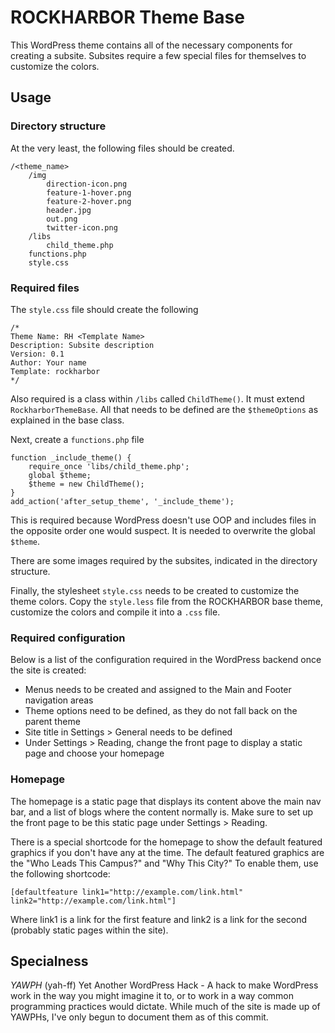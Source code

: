 # ROCKHARBOR Theme Base

This WordPress theme contains all of the necessary components for creating a 
subsite. Subsites require a few special files for themselves to customize the
colors.

## Usage

### Directory structure

At the very least, the following files should be created.

    /<theme_name>
        /img
            direction-icon.png
            feature-1-hover.png
            feature-2-hover.png
            header.jpg
            out.png
            twitter-icon.png
        /libs
            child_theme.php
        functions.php
        style.css

### Required files

The `style.css` file should create the following

    /*
    Theme Name: RH <Template Name>
    Description: Subsite description
    Version: 0.1
    Author: Your name
    Template: rockharbor
    */

Also required is a class within `/libs` called `ChildTheme()`. It must
extend `RockharborThemeBase`. All that needs to be defined are the `$themeOptions` 
as explained in the base class.

Next, create a `functions.php` file

    function _include_theme() {
        require_once 'libs/child_theme.php';
        global $theme;
        $theme = new ChildTheme();
    }
    add_action('after_setup_theme', '_include_theme');

This is required because WordPress doesn't use OOP and includes files in the
opposite order one would suspect. It is needed to overwrite the global `$theme`.

There are some images required by the subsites, indicated in the directory
structure.

Finally, the stylesheet `style.css` needs to be created to customize the
theme colors. Copy the `style.less` file from the ROCKHARBOR base theme, customize
the colors and compile it into a `.css` file.

### Required configuration

Below is a list of the configuration required in the WordPress backend once the
site is created:

- Menus needs to be created and assigned to the Main and Footer navigation areas
- Theme options need to be defined, as they do not fall back on the parent theme
- Site title in Settings > General needs to be defined
- Under Settings > Reading, change the front page to display a static page and 
choose your homepage

### Homepage

The homepage is a static page that displays its content above the main nav bar,
and a list of blogs where the content normally is. Make sure to set up the front
page to be this static page under Settings > Reading.

There is a special shortcode for the homepage to show the default featured graphics
if you don't have any at the time. The default featured graphics are the "Who
Leads This Campus?" and "Why This City?" To enable them, use the following 
shortcode:

    [defaultfeature link1="http://example.com/link.html" link2="http://example.com/link.html"]

Where link1 is a link for the first feature and link2 is a link for the second
(probably static pages within the site).

## Specialness

_YAWPH_ (yah-ff)
Yet Another WordPress Hack - A hack to make WordPress work in the way you might
imagine it to, or to work in a way common programming practices would dictate.
While much of the site is made up of YAWPHs, I've only begun to document them
as of this commit.